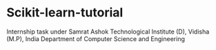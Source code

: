 # Scikit-learn-tutorial
Internship task under Samrat Ashok Technological Institute (D),  Vidisha (M.P), India  Department of Computer Science and Engineering
